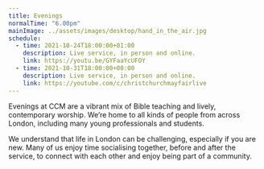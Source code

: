 ```yaml
---
title: Evenings
normalTime: "6.00pm"
mainImage: ../assets/images/desktop/hand_in_the_air.jpg
schedule:         
  - time: 2021-10-24T18:00:00+01:00
    description: Live service, in person and online.
    link: https://youtu.be/GYFaaYcUFOY    
  - time: 2021-10-31T18:00:00+00:00
    description: Live service, in person and online.
    link: https://youtube.com/c/christchurchmayfairlive
---
```

Evenings at CCM are a vibrant mix of Bible teaching and lively, contemporary worship. We’re home to all kinds of people from across London, including many young professionals and students.

We understand that life in London can be challenging, especially if you are new. Many of us enjoy time socialising together, before and after the service, to connect with each other and enjoy being part of a community.
